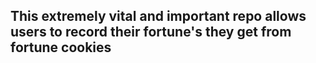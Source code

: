 ## This extremely vital and important repo allows users to record their fortune's they get from fortune cookies


